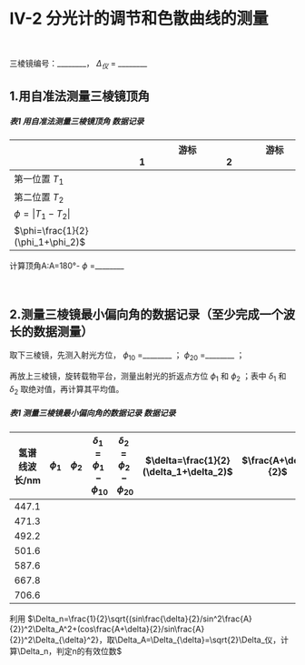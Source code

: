 # **IV-2 分光计的调节和色散曲线的测量**

&ensp;

三棱镜编号：________， $\Delta_仪$ = ________

## **1.用自准法测量三棱镜顶角**

##### 表1 用自准法测量三棱镜顶角 数据记录

|  | &emsp;&emsp;&emsp;&emsp;&emsp;游标1&emsp;&emsp;&emsp;&emsp;&emsp; | &emsp;&emsp;&emsp;&emsp;&emsp;游标2&emsp;&emsp;&emsp;&emsp;&emsp; |
| :--- | :---: | :---: |
| 第一位置 $T_1$ |
| 第二位置 $T_2$ |
| $\phi=\lvert T_1-T_2\rvert$ |
| $\phi=\frac{1}{2}(\phi_1+\phi_2)$ |

计算顶角A:A=180&deg;- $\phi$ =________

&ensp;

## **2.测量三棱镜最小偏向角的数据记录（至少完成一个波长的数据测量）**

取下三棱镜，先测入射光方位， $\phi_{10}$ =________ ； $\phi_{20}$ =________ ；

再放上三棱镜，旋转载物平台，测量出射光的折返点方位 $\phi_1$ 和 $\phi_2$ ；表中 $\delta_1$ 和 $\delta_2$ 取绝对值，再计算其平均值。

##### 表1 测量三棱镜最小偏向角的数据记录 数据记录

| 氢谱线波长/nm | &emsp; $\phi_1$ &emsp; | &emsp; $\phi_2$ &emsp; | $\delta_1=\phi_1-\phi_{10}$ | $\delta_2=\phi_2-\phi_{20}$ | $\delta=\frac{1}{2}(\delta_1+\delta_2)$ | $\frac{A+\delta}{2}$ | $n=sin\frac{A+\delta}{2}/sin\frac{A}{2}$ |
| :---: | :---: | :---: | :---: | :---: | :---: | :---: | :---: |
| 447.1 |
| 471.3 |
| 492.2 |
| 501.6 |
| 587.6 |
| 667.8 |
| 706.6 |

利用 $\Delta_n=\frac{1}{2}\sqrt{(sin\frac{\delta}{2}/sin^2\frac{A}{2})^2\Delta_A^2+(cos\frac{A+\delta}{2}/sin\frac{A}{2})^2\Delta_{\delta}^2}，取\Delta_A=\Delta_{\delta}=\sqrt{2}\Delta_仪，计算\Delta_n，判定n的有效位数$